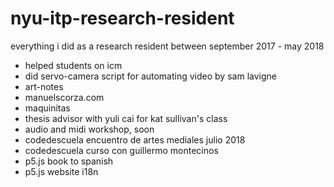 # nyu-itp-research-resident
everything i did as a research resident between september 2017 - may 2018

* helped students on icm
* did servo-camera script for automating video by sam lavigne
* art-notes
* manuelscorza.com
* maquinitas
* thesis advisor with yuli cai for kat sullivan's class
* audio and midi workshop, soon
* codedescuela encuentro de artes mediales julio 2018
* codedescuela curso con guillermo montecinos
* p5.js book to spanish
* p5.js website i18n
